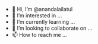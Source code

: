 - 👋 Hi, I’m @anandalailatul
- 👀 I’m interested in ...
- 🌱 I’m currently learning ...
- 💞️ I’m looking to collaborate on ...
- 📫 How to reach me ...

<!---
anandalailatul/anandalailatul is a ✨ special ✨ repository because its `README.md` (this file) appears on your GitHub profile.
You can click the Preview link to take a look at your changes.
--->
